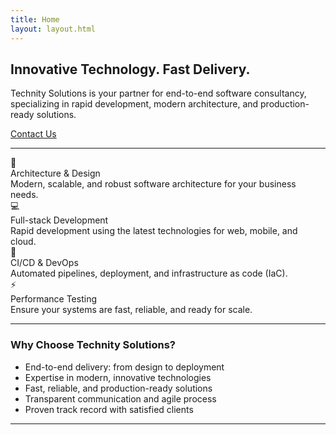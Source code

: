```yaml
---
title: Home
layout: layout.html
---
```


<section class="hero">
  <span class="hero-bg-shape hero-bg-shape1"></span>
  <span class="hero-bg-shape hero-bg-shape2"></span>
  <h2>Innovative Technology. Fast Delivery.</h2>
  <p>Technity Solutions is your partner for end-to-end software consultancy, specializing in rapid development, modern architecture, and production-ready solutions.</p>
  <a href="/pages/contact/" class="cta">Contact Us</a>
</section>

<hr class="divider" />

<section class="services">
  <div class="service-card">
    <div class="service-icon">🧩</div>
    <div class="service-title">Architecture & Design</div>
    <div class="service-desc">Modern, scalable, and robust software architecture for your business needs.</div>
  </div>
  <div class="service-card">
    <div class="service-icon">💻</div>
    <div class="service-title">Full-stack Development</div>
    <div class="service-desc">Rapid development using the latest technologies for web, mobile, and cloud.</div>
  </div>
  <div class="service-card">
    <div class="service-icon">🚀</div>
    <div class="service-title">CI/CD & DevOps</div>
    <div class="service-desc">Automated pipelines, deployment, and infrastructure as code (IaC).</div>
  </div>
  <div class="service-card">
    <div class="service-icon">⚡</div>
    <div class="service-title">Performance Testing</div>
    <div class="service-desc">Ensure your systems are fast, reliable, and ready for scale.</div>
  </div>
</section>

<hr class="divider" />

<section class="why-choose">
  <h3>Why Choose Technity Solutions?</h3>
  <ul>
    <li>End-to-end delivery: from design to deployment</li>
    <li>Expertise in modern, innovative technologies</li>
    <li>Fast, reliable, and production-ready solutions</li>
    <li>Transparent communication and agile process</li>
    <li>Proven track record with satisfied clients</li>
  </ul>
</section>

<hr class="divider" /> 